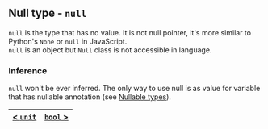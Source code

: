 ## Null type - `null`
`null` is the type that has no value. It is not null pointer, it's more similar to Python's `None` or `null` in JavaScript. \
`null` is an object but `Null` class is not accessible in language.

### Inference
`null` won't be ever inferred. The only way to use null is as value for variable that has nullable annotation (see [Nullable types](nullable.md)).

| [< `unit`](unit.md) | [`bool` >](bool.md) |
|:---:|:---:|

